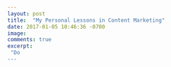 ```yaml
---
layout: post
title:  "My Personal Lessons in Content Marketing"
date: 2017-01-05 10:46:36 -0700
image:
comments: true
excerpt:
 "Do
---
```

